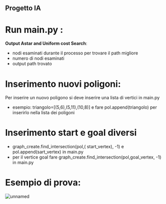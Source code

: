 ## Progetto IA
# Run main.py :
**Output Astar and Uniform cost Search**:
- nodi esaminati durante il processo per trovare il path migliore
- numero di nodi esaminati
- output path trovato

 # Inserimento nuovi poligoni:
 Per inserire un nuovo poligono si deve inserire una lista di vertici in main.py  
 - esempio:  triangolo=[(5,6),(5,11),(10,8)] e fare pol.append(triangolo) per inserirlo nella lista dei poligoni

 # Inserimento start e goal diversi 
- graph_create.find_intersection(pol,( start_vertex), -1) e pol.append(sart_vertex) in main.py
- per il vertice goal fare graph_create.find_intersection(pol,goal_vertex, -1) in main.py
  
# Esempio di prova: 

![unnamed](https://github.com/user-attachments/assets/d6195c93-b437-4758-b984-42b649c38ac5)
